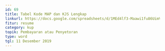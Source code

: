 ```yaml
---
id: 69
title: Tabel Kode MAP dan KJS Lengkap
linkurl: https://docs.google.com/spreadsheets/d/1MEd4lf3-Maawi1fu86UimVMiMpASjmFQqxLtfRVnVKc/edit?usp=drivesdk
fitur: resume
category: kup
topik: Pembayaran atau Penyetoran
type: word
tgl: 11 Desember 2019
---
```


